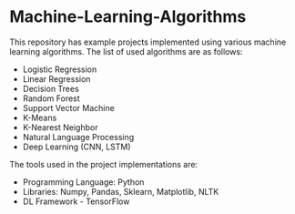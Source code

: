 # Machine-Learning-Algorithms

This repository has example projects implemented using various machine learning algorithms. The list of used algorithms are as follows:

- Logistic Regression
- Linear Regression
- Decision Trees
- Random Forest
- Support Vector Machine
- K-Means
- K-Nearest Neighbor
- Natural Language Processing
- Deep Learning (CNN, LSTM)

The tools used in the project implementations are:
- Programming Language: Python 
- Libraries: Numpy, Pandas, Sklearn, Matplotlib, NLTK
- DL Framework - TensorFlow

